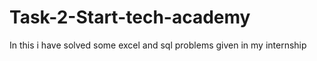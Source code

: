 # Task-2-Start-tech-academy
In this i have solved some excel and sql problems given in my internship
